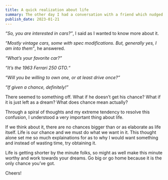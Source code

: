```yaml
---
title: A quick realization about life
summary: The other day I had a conversation with a friend which nudged my perspective of life in a direction I would never imagine. 
publish_date: 2023-01-21
---
```


*“So, you are interested in cars?”*, I said as I wanted to know more about it. 

*“Mostly vintage cars, some with spec modifications. But, generally yes, I am into them”*, he answered. 

*“What’s your favorite car?”*

*“It’s the 1963 Ferrari 250 GTO.“*

*“Will you be willing to own one, or at least drive once?”* 

*“If given a chance, definitely!”*

There seemed to something off. What if he doesn’t get his chance? What if it is just left as a dream? What does chance mean actually? 

Through a spiral of thoughts and my extreme tendency to resolve this confusion, I understood a very important thing about life. 

If we think about it, there are no chances bigger than or as elaborate as life itself. Life is our chance and we must do what we want in it. This thought alone set me so much explainations for as to why I would want something and instead of wasting time, try obtaining it. 

Life is getting shorter by the minute folks, so might as well make this minute worthy and work towards your dreams. Go big or go home because it is the only chance you’ve got. 

Cheers!
